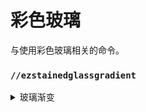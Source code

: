 # 彩色玻璃

与使用彩色玻璃相关的命令。

### `//ezstainedglassgradient`

<details>

<summary>玻璃渐变</summary>

**`//ezstainedglassgradient <startColor> [endColor] <layers> [length] [quality] [direction] [-c <backgroundColor>] [-bs]`**

**`别名: //stainedglassgradient, //glassgradient`**

* **StartColor**: 指定渐变的起始颜色（Hex 代码）。
* **EndColor** (默认值: 无): 指定渐变的结束颜色（Hex 代码）。如果未提供结束颜色，则整个渐变将使用起始颜色。
* **Layers**: 用于创建渐变的玻璃层数。
* **Length** (默认值: 1): 渐变的长度，以方块数为单位。
* **Quality** (默认值: 7): 渐变的准确性。较高的值可能需要更长的时间来运行。
* **-c** (默认值: #000000): 指定渐变背景色（Hex 代码），如果未使用 **-b** 标志。
* **-b**: 找到玻璃后面最近的实心方块以增加颜色准确性。这会消耗更多资源。
* **-s**: 跳过重复的层组合。

</details>
